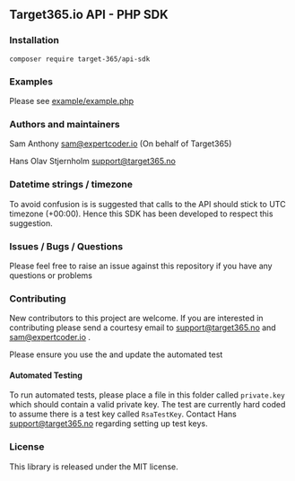 ## Target365.io API - PHP SDK

### Installation

```
composer require target-365/api-sdk
```

### Examples

Please see [example/example.php](example/example.php)

### Authors and maintainers

Sam Anthony <sam@expertcoder.io> (On behalf of Target365)

Hans Olav Stjernholm <support@target365.no>

### Datetime strings / timezone

To avoid confusion is is suggested that calls to the API should stick to UTC timezone (+00:00). Hence this
SDK has been developed to respect this suggestion.

### Issues / Bugs / Questions

Please feel free to raise an issue against this repository if you have any questions or problems

### Contributing

New contributors to this project are welcome. If you are interested in contributing please
send a courtesy email to support@target365.no and sam@expertcoder.io .

Please ensure you use the and update the automated test

#### Automated Testing

To run automated tests, please place a file in this folder called `private.key` which should contain a valid private key.
The test are currently hard coded to assume there is a test key called `RsaTestKey`. Contact Hans <support@target365.no>
regarding setting up test keys.

### License

This library is released under the MIT license.